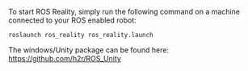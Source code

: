 To start ROS Reality, simply run the following command on a machine connected to your ROS enabled robot:

``roslaunch ros_reality ros_reality.launch``

The windows/Unity package can be found here: https://github.com/h2r/ROS_Unity

